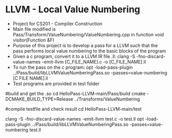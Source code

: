 # LLVM - Local Value Numbering

- Project for CS201 - Compiler Construction
- Main file modified is Pass/Transform/ValueNumbering/ValueNumbering.cpp in function void visitor(Function &F)
- Purpose of this project is to develop a pass for a LLVM such that the pass performs local value numbering to the basic blocks of the program
- Given a c program, convert it to a LLVM IR file .ll: clang -S -fno-discard-value-names -emit-llvm [C_FILE_NAME].c -o [C_FILE_NAME].ll
- To run the pass on the c program: opt -load-pass-plugin ../Pass/build/libLLVMValueNumberingPass.so  -passes=value-numbering [C FILE NAME].ll
- Test programs are provided in test folder

#build and get the .so
cd HelloPass-LLVM-main/Pass/build
cmake -DCMAKE_BUILD_TYPE=Release ../Transforms/ValueNumbering

#compile testfile and check result
cd HelloPass-LLVM-main/test

clang -S -fno-discard-value-names -emit-llvm test.c -o test.ll
opt -load-pass-plugin ../Pass/build/libLLVMValueNumberingPass.so  -passes=value-numbering test.ll

